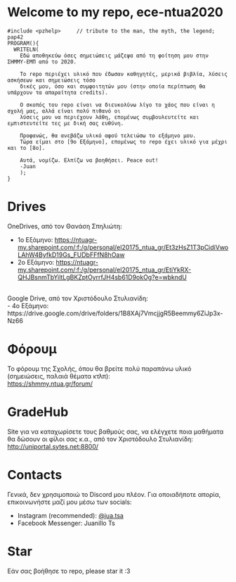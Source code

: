 # Welcome to my repo, ece-ntua2020
```
#include <pzhelp>     // tribute to the man, the myth, the legend; pap42
PROGRAM(){
  WRITELN(
    Εδώ αποθηκεύω όσες σημειώσεις μάζεψα από τη φοίτηση μου στην ΣΗΜΜΥ-ΕΜΠ από το 2020.

    Το repo περιέχει υλικό που έδωσαν καθηγητές, μερικά βιβλία, λύσεις ασκήσεων και σημειώσεις τόσο
    δικές μου, όσο και συμφοιτητών μου (στην οποία περίπτωση θα υπάρχουν τα απαραίτητα credits).

    Ο σκοπός του repo είναι να διευκολύνω λίγο το χάος που είναι η σχολή μας, αλλά είναι πολύ πιθανό οι
    λύσεις μου να περιέχουν λάθη, επομένως συμβουλευτείτε και εμπιστευτείτε τες με δική σας ευθύνη.

    Προφανώς, θα ανεβάζω υλικό αφού τελειώσω το εξάμηνο μου.
    Τώρα είμαι στο [9ο Εξάμηνο], επομένως το repo έχει υλικό για μέχρι και το [8ο].

    Αυτά, νομίζω. Ελπίζω να βοηθήσει. Peace out!
    -Juan
    );
}
```

# Drives
OneDrives, από τον Θανάση Σπηλιώτη: <br /> 
- 1ο Εξάμηνο: https://ntuagr-my.sharepoint.com/:f:/g/personal/el20175_ntua_gr/Et3zHsZ1T3pCidiVwoLAhW4ByfkD19Gs_FUDbFFfN8hOaw <br /> 
- 2ο Εξάμηνο: https://ntuagr-my.sharepoint.com/:f:/g/personal/el20175_ntua_gr/EtiYkRX-QHJBsnmTbYiltLgBKZptOyrrfJH4sb61D9okOg?e=wbkndU <br /> 
<br /> 
Google Drive, από τον Χριστόδουλο Στυλιανίδη:  <br /> 
- 4o Εξάμηνο: https://drive.google.com/drive/folders/1B8XAj7VmcjjgR5Beemmy6ZiJp3x-Nz66

# Φόρουμ
Το φόρουμ της Σχολής, όπου θα βρείτε πολύ παραπάνω υλικό (σημειώσεις, παλαιά θέματα κτλπ): <br /> 
https://shmmy.ntua.gr/forum/

# GradeHub
Site για να καταχωρίσετε τους βαθμούς σας, να ελέγχετε ποια μαθήματα θα δώσουν οι φίλοι σας κ.α., από τον  Χριστόδουλο Στυλιανίδη:  <br />
http://uniportal.sytes.net:8800/

# Contacts
Γενικά, δεν χρησιμοποιώ το Discord μου πλέον. Για οποιαδήποτε απορία, επικοινωνήστε μαζί μου μέσω των socials:
- Instagram (recommended): [@jua.tsa](https://l.messenger.com/l.php?u=https%3A%2F%2Fwww.instagram.com%2Fjuan.tsa%2Fprofilecard%2F%3Figsh%3DNG1pMW00aWx3MW16&h=AT37Gzyfe6W8jDHP2WvN3gq9-0Rn0MNA44CZ_9DO05drP8EmJcY1nq6ktBqYwyZyuybnjquOWlsic62bcm5D-i72rIpdAgoJgBcTv-2RFwSjIcPhYRqZpurTQxZYNbgb-mFs)
- Facebook Messenger: Juanillo Ts

# Star
Εάν σας βοήθησε το repo, please star it :3


      
